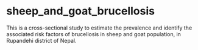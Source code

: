 # sheep_and_goat_brucellosis
This is a cross-sectional study to estimate the prevalence and identify the associated risk factors of brucellosis in sheep and goat population, in Rupandehi district of Nepal.
